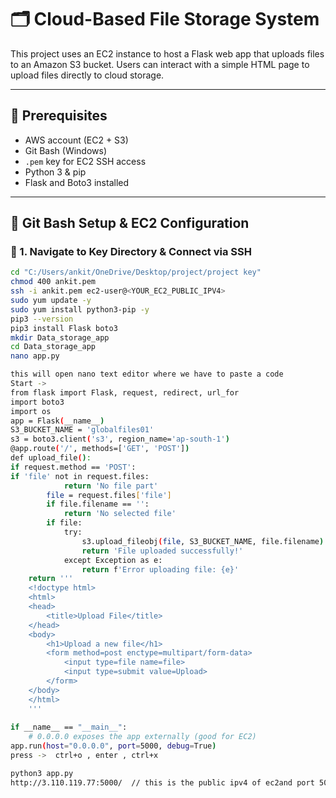 # 🗂️ Cloud-Based File Storage System

This project uses an EC2 instance to host a Flask web app that uploads files to an Amazon S3 bucket. Users can interact with a simple HTML page to upload files directly to cloud storage.

---

## 🔧 Prerequisites

- AWS account (EC2 + S3)
- Git Bash (Windows)
- `.pem` key for EC2 SSH access
- Python 3 & pip
- Flask and Boto3 installed

---

## 🚀 Git Bash Setup & EC2 Configuration

### 🛫 1. Navigate to Key Directory & Connect via SSH

```bash
cd "C:/Users/ankit/OneDrive/Desktop/project/project key"
chmod 400 ankit.pem
ssh -i ankit.pem ec2-user@<YOUR_EC2_PUBLIC_IPV4>
sudo yum update -y  
sudo yum install python3-pip -y  
pip3 --version  
pip3 install Flask boto3  
mkdir Data_storage_app  
cd Data_storage_app  
nano app.py

this will open nano text editor where we have to paste a code   
Start -> 
from flask import Flask, request, redirect, url_for 
import boto3 
import os 
app = Flask(__name__) 
S3_BUCKET_NAME = 'globalfiles01' 
s3 = boto3.client('s3', region_name='ap-south-1') 
@app.route('/', methods=['GET', 'POST']) 
def upload_file(): 
if request.method == 'POST': 
if 'file' not in request.files: 
            return 'No file part' 
        file = request.files['file'] 
        if file.filename == '': 
            return 'No selected file' 
        if file: 
            try: 
                s3.upload_fileobj(file, S3_BUCKET_NAME, file.filename) 
                return 'File uploaded successfully!' 
            except Exception as e: 
                return f'Error uploading file: {e}' 
    return ''' 
    <!doctype html> 
    <html> 
    <head> 
        <title>Upload File</title> 
    </head> 
    <body> 
        <h1>Upload a new file</h1> 
        <form method=post enctype=multipart/form-data> 
            <input type=file name=file> 
            <input type=submit value=Upload> 
        </form> 
    </body> 
    </html> 
    ''' 
 
if __name__ == "__main__": 
    # 0.0.0.0 exposes the app externally (good for EC2) 
app.run(host="0.0.0.0", port=5000, debug=True) 
press ->  ctrl+o , enter , ctrl+x

python3 app.py  
http://3.110.119.77:5000/  // this is the public ipv4 of ec2and port 5000 to open website 


